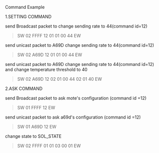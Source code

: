 Command Example

1.SETTING COMMAND

 send Broadcast packet to change sending rate to 44(command id=12)
> SW 02 FFFF 12 01 01 00 44 EW

 send unicast packet to A69D change sending rate to 44(command id=12)
> SW 02 A69D 12 01 01 00 44 EW

 send unicast packet to A69D change sending rate to 44(command id=12) and change temperature threshold to 40
> SW 02 A69D 12 02 01 00 44 02 01 40 EW

2.ASK COMMAND

 send Broadcast packet to ask mote's configuration (command id =12)
> SW 01 FFFF 12 EW

 send unicast packet to ask a69d's configuration (command id =12)
> SW 01 A69D 12 EW

change state to SOL_STATE
> SW 02 FFFF 01 01 03 00 01 EW
